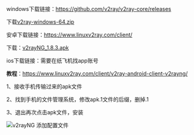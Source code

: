 windows下载链接：https://github.com/v2ray/v2ray-core/releases

下载[v2ray-windows-64.zip](https://github.com/v2ray/v2ray-core/releases/download/v4.28.2/v2ray-windows-64.zip)

安卓下载链接：https://www.linuxv2ray.com/client/

下载：[v2rayNG_1.8.3.apk](https://github.com/2dust/v2rayNG/releases/download/1.8.3/v2rayNG_1.8.3.apk)

ios下载链接：需要在纸飞机找app账号

**教程**：https://www.linuxv2ray.com/client/v2ray-android-client-v2rayng/



1、接收手机传输过来的apk文件

2、找到手机的文件管理系统，修改apk.1文件的后缀，删掉.1

3、退出再次点击apk文件，安装

![v2rayNG 添加配置文件](https://gitee.com/zhang-songyao/blog-images/raw/master/202305162304904.jpg)